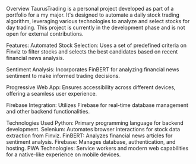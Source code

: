 Overview
TaurusTrading is a personal project developed as part of a portfolio for a my major. It's designed to automate a daily stock trading algorithm, leveraging various technologies to analyze and select stocks for day trading. This project is currently in the development phase and is not open for external contributions.

Features:
Automated Stock Selection: Uses a set of predefined criteria on Finviz to filter stocks and selects the best candidates based on recent financial news analysis.

Sentiment Analysis: Incorporates FinBERT for analyzing financial news sentiment to make informed trading decisions.

Progressive Web App: Ensures accessibility across different devices, offering a seamless user experience.

Firebase Integration: Utilizes Firebase for real-time database management and other backend functionalities.

Technologies Used
Python: Primary programming language for backend development.
Selenium: Automates browser interactions for stock data extraction from Finviz.
FinBERT: Analyzes financial news articles for sentiment analysis.
Firebase: Manages database, authentication, and hosting.
PWA Technologies: Service workers and modern web capabilities for a native-like experience on mobile devices.

